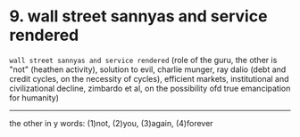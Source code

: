 # 9. wall street sannyas and service rendered

`wall street sannyas and service rendered` (role of the guru, the other is "not" (heathen activity), solution to evil, charlie munger, ray dalio (debt and credit cycles, on the necessity of cycles), efficient markets, institutional and civilizational decline, zimbardo et al, on the possibility ofd true emancipation for humanity) 


----

the other in y words: (1)not, (2)you, (3)again, (4)forever
